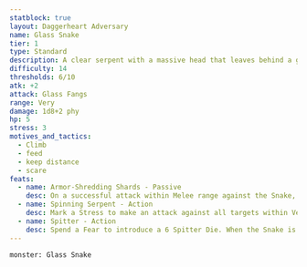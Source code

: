 ```yaml
---
statblock: true
layout: Daggerheart Adversary
name: Glass Snake
tier: 1
type: Standard
description: A clear serpent with a massive head that leaves behind a glass shard trail wherever they go.
difficulty: 14
thresholds: 6/10
atk: +2
attack: Glass Fangs
range: Very
damage: 1d8+2 phy
hp: 5
stress: 3
motives_and_tactics:
  - Climb
  - feed
  - keep distance
  - scare
feats:
  - name: Armor-Shredding Shards - Passive
    desc: On a successful attack within Melee range against the Snake, the attacker must mark an Armor Slot without receiving its benefits (they can still use armor to reduce the damage). If they can’t mark an Armor Slot, they must mark an additional HP.
  - name: Spinning Serpent - Action
    desc: Mark a Stress to make an attack against all targets within Very Close range. Targets the Snake succeeds against take 1d6+1 physical damage.
  - name: Spitter - Action
    desc: Spend a Fear to introduce a 6 Spitter Die. When the Snake is in the spotlight, roll this die. On a result of 5 or higher, all targets in front of the Snake within Far range must succeed on an Agility Reaction Roll or take 1d4 physical damage. The Snake can take the spotlight a second time this GM turn.
---
```


```statblock
monster: Glass Snake
```